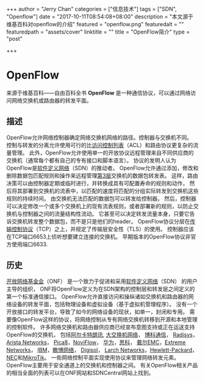 +++
author = "Jerry Chan"
categories = ["信息技术"]
tags = ["SDN", "Openflow"]
date = "2017-10-11T08:54:08+08:00"
description = "本文源于维基百科对openflow的介绍"
featured = "openflow.png"
featuredalt = ""
featuredpath = "assets/cover"
linktitle = ""
title = "OpenFlow简介"
type = "post"

+++

OpenFlow
========

来源于维基百科——自由百科全书 **OpenFlow** 是一种通信协议，可以通过网络访问网络交换机或路由器的转发平面。

描述
--

OpenFlow允许网络控制器确定网络交换机网络的路径。控制器与交换机不同。 控制与转发的分离允许使用可行的比[访问控制列表](https://en.wikipedia.org/wiki/Access_control_list)（ACL）和路由协议更复杂的流量管理。 此外，OpenFlow允许使用单一的开放协议远程管理来自不同供应商的交换机（通常每个都有自己的专有接口和脚本语言）。 协议的发明人认为OpenFlow是[软件定义网络](https://en.wikipedia.org/wiki/Software_defined_networking)（SDN）的推动者。 OpenFlow允许通过添加，修改和删除数据包匹配规则和操作来远程管理[第3层](https://en.wikipedia.org/wiki/Layer_3)交换机的数据包转发表。 这样，路由决策可以由控制器定期或临时进行，并转换成具有可配置寿命的规则和动作， 然后将其部署到交换机的流表中，以匹配的速度将匹配的分组实际转发到交换机这些规则的持续时间。 由交换机无法匹配的数据包可以转发给控制器。 然后，控制器可以决定修改一个或多个交换机上的现有流表规则，或者部署新的规则，以防止交换机与控制器之间的流量结构性流动。 它甚至可以决定转发流量本身，只要它告诉交换机转发整个数据包，而不是只是他们的header。 OpenFlow协议分层在[传输控制协议](https://en.wikipedia.org/wiki/Transport_Layer_Security)（TCP）之上，并规定了传输层安全性（TLS）的使用。 控制器应该在TCP端口6653上侦听想要建立连接的交换机。 早期版本的OpenFlow协议非官方使用端口6633.

历史
--

[开放网络基金会](https://en.wikipedia.org/wiki/Open_Networking_Foundation)（ONF） 是一个致力于促进和采用[软件定义网络](https://en.wikipedia.org/wiki/Software-defined_networking)（SDN） 的用户主导的组织， ONF将OpenFlow定义为在SDN架构的控制层和转发层之间定义的第一个标准通信接口。 OpenFlow允许直接访问和操纵诸如交换机和路由器的网络设备的转发平面，包括物理设备和虚拟设备（基于虚拟机管理程序）。 没有一个开放接口的转发平台，导致了如今的网络设备的现状，如单一，封闭和专用。 需要像OpenFlow这样的协议，将网络控制从专有网络交换机转移到开源和本地管理的控制软件。 许多网络交换机和路由器供应商已经宣布意图支持或正在运送支持OpenFlow的交换机， 包括[阿尔卡特朗讯](https://en.wikipedia.org/wiki/Alcatel-Lucent "Alcatel-Lucent"), [大交换机网络](https://en.wikipedia.org/wiki/Big_Switch_Networks "Big Switch Networks")， [博科通信](https://en.wikipedia.org/wiki/Brocade_Communications "Brocade Communications")， [Radisys](https://en.wikipedia.org/wiki/Radisys)， [Arista Networks](https://en.wikipedia.org/wiki/Arista_Networks)， [Pica8](https://en.wikipedia.org/wiki/Pica8)，[NoviFlow](https://en.wikipedia.org/w/index.php?title=NoviFlow&action=edit&redlink=1)， [华为](https://en.wikipedia.org/wiki/Huawei)，[思科](https://en.wikipedia.org/wiki/Cisco "Cisco")， [戴尔EMC](https://en.wikipedia.org/wiki/Dell_EMC)，[Extreme Networks](https://en.wikipedia.org/wiki/Extreme_Networks)， [IBM](https://en.wikipedia.org/wiki/IBM)，[瞻博网络](https://en.wikipedia.org/wiki/Juniper_Networks "Juniper Networks")， [Digisol](https://en.wikipedia.org/w/index.php?title=Digisol&action=edit&redlink=1)， [Larch Networks](https://en.wikipedia.org/wiki/Larch_Networks)，[Hewlett-Packard](https://en.wikipedia.org/wiki/Hewlett-Packard)， [NEC](https://en.wikipedia.org/wiki/NEC)和[MikroTik](https://en.wikipedia.org/wiki/MikroTik)。 一些网络控制平面实现使用协议来管理网络转发元素。OpenFlow主要用于安全通道上的交换机和控制器之间。 有关OpenFlow相关产品的相当全面的列表可以在ONF网站和SDNCentral网站上找到。
